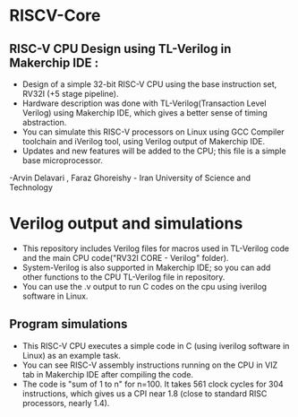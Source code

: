 # RISCV-Core
## RISC-V CPU Design using TL-Verilog in Makerchip IDE :
- Design of a simple 32-bit RISC-V CPU using the base instruction set, RV32I (+5 stage pipeline).
- Hardware description was done with TL-Verilog(Transaction Level Verilog)  using Makerchip IDE, which gives a better sense of timing abstraction.
- You can simulate this RISC-V processors on Linux using GCC Compiler toolchain and iVerilog tool, using Verilog output of Makerchip IDE.
- Updates and new features will be added to the CPU; this file is a simple base microprocessor.

-Arvin Delavari , Faraz Ghoreishy - Iran University of Science and Technology

# Verilog output and simulations
- This repository includes Verilog files for macros used in TL-Verilog code and the main CPU code("RV32I CORE - Verilog" folder). 
- System-Verilog is also supported in Makerchip IDE; so you can add other functions to the CPU TL-Verilog file in repository.
- You can use the .v output to run C codes on the cpu using iverilog software in Linux.
## Program simulations
- This RISC-V CPU executes a simple code in C (using iverilog software in Linux) as an example task.
- You can see RISC-V assembly instructions running on the CPU in VIZ tab in Makerchip IDE after compiling the code.
- The code is "sum of 1 to n" for n=100. It takes 561 clock cycles for 304 instructions, which  gives us a CPI near 1.8 (close to standard RISC processors, nearly 1.4).
